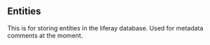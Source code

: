 Entities
------------------------
This is for storing entities in the liferay database. Used for metadata comments at the moment.